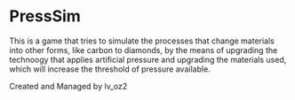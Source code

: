 # PressSim
This is a game that tries to simulate the processes that change materials into other forms, like carbon to diamonds, by the means of upgrading the technoogy that applies artificial pressure and upgrading the materials used, which will increase the threshold of pressure available.

Created and Managed by lv_oz2

